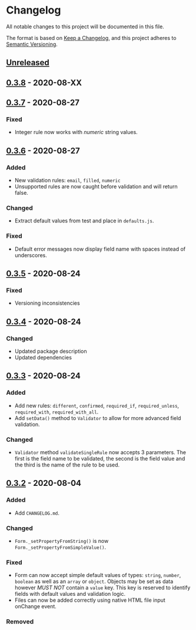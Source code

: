 # Changelog
All notable changes to this project will be documented in this file.

The format is based on [Keep a Changelog](https://keepachangelog.com/en/1.0.0/),
and this project adheres to [Semantic Versioning](https://semver.org/spec/v2.0.0.html).

## [Unreleased]

## [0.3.8] - 2020-08-XX

## [0.3.7] - 2020-08-27

### Fixed
- Integer rule now works with *numeric* string values.


## [0.3.6] - 2020-08-27

### Added
- New validation rules: `email`, `filled`, `numeric`
- Unsupported rules are now caught before validation and will return false.

### Changed
- Extract default values from test and place in `defaults.js`.

### Fixed
- Default error messages now display field name with spaces instead of underscores.

## [0.3.5] - 2020-08-24

### Fixed
- Versioning inconsistencies

## [0.3.4] - 2020-08-24

### Changed
- Updated package description
- Updated dependencies

## [0.3.3] - 2020-08-24

### Added
- Add new rules: `different`, `confirmed`, `required_if`, `required_unless`, `required_with`, `required_with_all`.
- Add `setData()` method to `Validator` to allow for more advanced field validation.


### Changed
- `Validator` method `validateSingleRule` now accepts 3 parameters.  The first is the field name to be validated, the second is the field value and the third is the name of the rule to be used.

## [0.3.2] - 2020-08-04
### Added
- Add `CHANGELOG.md`.

### Changed
- `Form._setPropertyFromString()` is now `Form._setPropertyFromSimpleValue()`.

### Fixed
- Form can now accept simple default values of types: `string`, `number`, `boolean` as well as an `array` or `object`. Objects may be set as data however *MUST NOT* contain a `value` key. This key is reserved to identify fields with default values and validation logic.
- Files can now be added correctly using native HTML file input onChange event.

### Removed

[Unreleased]: https://github.com/lukejamesmorrison/form-js/compare/v0.3.8...HEAD
[0.3.8]: https://github.com/lukejamesmorrison/form-js/compare/v0.3.8...HEAD
[0.3.7]: https://github.com/lukejamesmorrison/form-js/compare/v0.3.7...HEAD
[0.3.6]: https://github.com/lukejamesmorrison/form-js/compare/v0.3.5...0.3.6
[0.3.5]: https://github.com/lukejamesmorrison/form-js/compare/v0.3.5...0.3.6
[0.3.4]: https://github.com/lukejamesmorrison/form-js/compare/v0.3.4...0.3.5
[0.3.3]: https://github.com/lukejamesmorrison/form-js/compare/v0.3.3...0.3.4
[0.3.2]: https://github.com/lukejamesmorrison/form-js/compare/v0.3.2...0.3.3
[0.2.0]: https://github.com/lukejamesmorrison/form-js/compare/v0.2.0...v0.3.2
